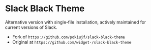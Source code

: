 # Slack Black Theme

Alternative version with single-file installation, actively
maintained for current versions of Slack.

  *  Fork of `https://github.com/pokiujf/slack-black-theme`
  *  Original at `https://github.com/widget-/slack-black-theme`
